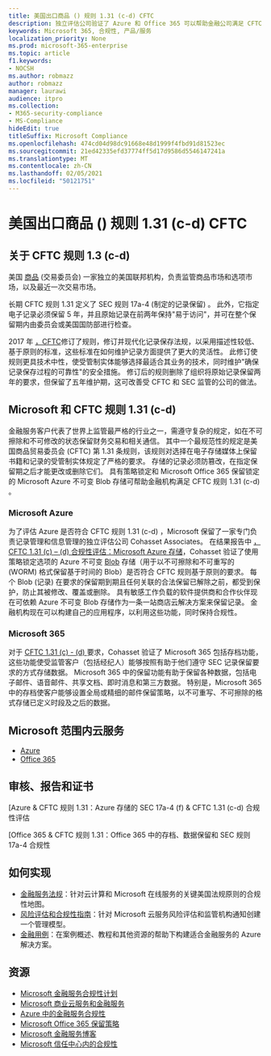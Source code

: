 ```yaml
---
title: 美国出口商品 () 规则 1.31 (c-d) CFTC
description: 独立评估公司验证了 Azure 和 Office 365 可以帮助金融公司满足 CFTC 规则 1.31 记录保留和不可变存储要求。
keywords: Microsoft 365, 合规性, 产品/服务
localization_priority: None
ms.prod: microsoft-365-enterprise
ms.topic: article
f1.keywords:
- NOCSH
ms.author: robmazz
author: robmazz
manager: laurawi
audience: itpro
ms.collection:
- M365-security-compliance
- MS-Compliance
hideEdit: true
titleSuffix: Microsoft Compliance
ms.openlocfilehash: 474cd04d98dc91668e48d1999f4fbd91d81523ec
ms.sourcegitcommit: 21ed42335efd37774ff5d17d9586d5546147241a
ms.translationtype: MT
ms.contentlocale: zh-CN
ms.lasthandoff: 02/05/2021
ms.locfileid: "50121751"
---
```

# <a name="commodity-futures-trading-commission-cftc-rule-131c-d-united-states"></a>美国出口商品 () 规则 1.31 (c-d) CFTC

## <a name="about-cftc-rule-13c-d"></a>关于 CFTC 规则 1.3 (c-d) 

美国 [商品](https://www.cftc.gov/) (交易委员会) 一家独立的美国联邦机构，负责监管商品市场和选项市场，以及最近一次交易市场。  
  
长期 CFTC 规则 1.31 定义了 SEC 规则 17a-4 (制定的记录保留) 。 此外，它指定电子记录必须保留 5 年，并且原始记录在前两年保持"易于访问"，并可在整个保留期内由委员会或美国国防部进行检查。  
  
2017 年 [，CFTC](https://www.cftc.gov/sites/default/files/idc/groups/public/@lrfederalregister/documents/file/2017-11014a.pdf)修订了规则，修订并现代化记录保存法规，以采用描述性较低、基于原则的标准，这些标准在如何维护记录方面提供了更大的灵活性。 此修订使规则更具技术中性，使受管制实体能够选择最适合其业务的技术，同时维护"确保记录保存过程的可靠性"的安全措施。 修订后的规则删除了组织将原始记录保留两年的要求，但保留了五年维护期，这可改善受 CFTC 和 SEC 监管的公司的做法。

## <a name="microsoft-and-cftc-rule-131c-d"></a>Microsoft 和 CFTC 规则 1.31 (c-d) 

金融服务客户代表了世界上监管最严格的行业之一，需遵守复杂的规定，如在不可擦除和不可修改的状态保留财务交易和相关通信。 其中一个最规范性的规定是美国商品贸易委员会 (CFTC) 第 1.31 条规则，该规则对选择在电子存储媒体上保留书籍和记录的受管制实体规定了严格的要求。 存储的记录必须防篡改，在指定保留期之后才能更改或删除它们。 具有策略锁定和 Microsoft Office 365 保留锁定的 Microsoft Azure 不可变 Blob 存储可帮助金融机构满足 CFTC 规则 1.31 (c-d) 。

### <a name="microsoft-azure"></a>Microsoft Azure

为了评估 Azure 是否符合 CFTC 规则 1.31 (c-d) ，Microsoft 保留了一家专门负责记录管理和信息管理的独立评估公司 Cohasset Associates。 在结果报告中 [，CFTC 1.31 (c) – (d) 合规性评估：Microsoft Azure 存储](https://servicetrust.microsoft.com/ViewPage/MSComplianceGuide?command=Download&downloadType=Document&downloadId=19b08fd4-d276-43e8-9461-715981d0ea20&docTab=4ce99610-c9c0-11e7-8c2c-f908a777fa4d_GRC_Assessment_Reports)，Cohasset 验证了使用策略锁定选项的 Azure 不可变 [Blob](/azure/storage/blobs/storage-blob-immutable-storage) 存储（用于以不可擦除和不可重写的 (WORM) 格式保留基于时间的 Blob）是否符合 CFTC 规则基于原则的要求。 每个 Blob (记录) 在要求的保留期到期且任何关联的合法保留已解除之前，都受到保护，防止其被修改、覆盖或删除。 具有敏感工作负载的软件提供商和合作伙伴现在可依赖 Azure 不可变 Blob 存储作为一条一站商店云解决方案来保留记录。 金融机构现在可以构建自己的应用程序，以利用这些功能，同时保持合规性。

### <a name="microsoft-365"></a>Microsoft 365

对于 [CFTC 1.31 (c) - (d) ](/microsoft-365/compliance/retention-regulatory-requirements#sec-17a-4f-finra-4511c-and-cftc-131c-d) 要求，Cohasset 验证了 Microsoft 365 包括存档功能，这些功能使受监管客户（包括经纪人）能够按照有助于他们遵守 SEC 记录保留要求的方式存储数据。 Microsoft 365 中的保留功能有助于保留各种数据，包括电子邮件、语音邮件、共享文档、即时消息和第三方数据。 特别是，Microsoft 365 中的存档使客户能够设置全局或精细的邮件保留策略，以不可重写、不可擦除的格式存储已定义时段及之后的数据。

## <a name="microsoft-in-scope-cloud-services"></a>Microsoft 范围内云服务

- [Azure](https://aka.ms/AzureCompliance)
- [Office 365](https://aka.ms/o365-compliance-framework)

## <a name="audits-reports-and-certificates"></a>审核、报告和证书

[Azure & CFTC 规则 1.31：Azure 存储的 SEC 17a-4 (f) & CFTC 1.31 (c-d) 合规性评估

[Office 365 & CFTC 规则 1.31：Office 365 中的存档、数据保留和 SEC 规则 17a-4 合规性

## <a name="how-to-implement"></a>如何实现

- [金融服务法规](https://servicetrust.microsoft.com/ViewPage/TrustDocuments?command=Download&downloadType=Document&downloadId=5b483567-00b0-4d86-96ae-ee887dadb61c&docTab=6d000410-c9e9-11e7-9a91-892aae8839ad_Compliance_Guides)：针对云计算和 Microsoft 在线服务的关键美国法规原则的合规性地图。
- [风险评估和合规性指南](https://aka.ms/RiskGovernanceGuide)：针对 Microsoft 云服务风险评估和监管机构通知创建一个管理模型。
- [金融用例](/azure/industry/financial/)：在案例概述、教程和其他资源的帮助下构建适合金融服务的 Azure 解决方案。

## <a name="resources"></a>资源

- [Microsoft 金融服务合规性计划](https://aka.ms/FSCP-Print)
- [Microsoft 商业云服务和金融服务](https://www.microsoft.com/trustcenter/cloudservices/financialservices)
- [Azure 中的金融服务合规性](https://azure.microsoft.com/resources/videos/azurecon-2015-financial-services-compliance-in-azure/)
- [Microsoft Office 365 保留策略](/office365/securitycompliance/retention-policies)
- [Microsoft 金融服务博客](https://techcommunity.microsoft.com/t5/Financial-Services-Blog/bg-p/FinancialServicesBlog)
- [Microsoft 信任中心内的合规性](https://www.microsoft.com/trust-center/compliance/compliance-overview)
